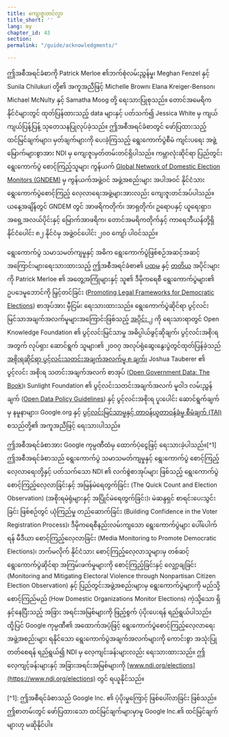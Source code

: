 ```yaml
---
title: ကျေးဇူးတင်လွှာ
title_short: ''
lang: my
chapter_id: 43
section: 
permalink: "/guide/acknowledgments/"

---
```

ဤအစီအရင်ခံစာကို Patrick Merloe ၏ဘက်စုံလမ်းညွှန်မှု၊ Meghan Fenzel နှင့် Sunila Chilukuri တို့၏ အကူအညီဖြင့် Michelle Brown၊ Elana Kreiger-Benson၊ Michael McNulty နှင့် Samatha Moog တို့ ရေးသားပြုစုသည်။ တောင်အမေရိက နိုင်ငံများတွင် ထုတ်ပြန်ထားသည့် data များနှင့် ပတ်သက်၍ Jessica White မှ ကျယ်ကျယ်ပြန့်ပြန့် သုတေသနပြုလုပ်ခဲ့သည်။ ဤအစီအရင်ခံစာတွင် ဖော်ပြထားသည့် ထင်မြင်ချက်များ၊ မှတ်ချက်များကို ပေးခဲ့ကြသည့် ရွေးကောက်ပွဲစီမံ ကျင်းပရေး အဖွဲ့မြောက်များစွာအား NDI မှ ကျေးဇူးမှတ်တမ်းတင်ရှိပါသည်။ ကမ္ဘာလုံးဆိုင်ရာ ပြည်တွင်း ရွေးကောက်ပွဲ စောင့်ကြည့်သူများ ကွန်ယက် [Global Network of Domestic Election Monitors (GNDEM)](http://www.gndem.org/) မှ ကွန်ယက်အဖွဲ့ဝင် အဖွဲ့အစည်းများ အပါအဝင် နိုင်ငံသားရွေးကောက်ပွဲစောင့်ကြည့် လေ့လာရေးအဖွဲ့များအားလည်း ကျေးဇူးတင်အပ်ပါသည်။ ယနေ့အချိန်တွင် GNDEM တွင် အာဖရိကတိုက်၊ အာရှတိုက်၊ ဥရောပနှင့် ယူရေးရှား၊ အရှေ့အလယ်ပိုင်းနှင့် မြောက်အာဖရိက၊ တောင်အမရိကတိုက်နှင့် ကာရေဘီယန်တို့ရှိ နိုင်ငံပေါင်း ၈၂ နိုင်ငံမှ အဖွဲ့ဝင်ပေါင်း ၂၀၀ ကျော် ပါဝင်သည်။

ရွေးကောက်ပွဲ သမာသမတ်ကျမှုနှင့် အဓိက ရွေးကောက်ပွဲဖြစ်စဉ်အဆင့်အဆင့် အကြောင်းများရေးသားထားသည့် ဤအစီအရင်ခံစာ၏ [ပထမ](/my/guide/electoral-integrity/) နှင့် [တတိယ](/my/guide/key-categories/) အပိုင်းများကို Patrick Merloe ၏ အတွေ့အကြုံများနှင့် သူ၏ ဒီမိုကရေစီ ရွေးကောက်ပွဲများ၏ ဥပဒေမူဘောင်ကို မြှင့်တင်ခြင်း ([Promoting Legal Frameworks for Democratic Elections](https://www.ndi.org/files/2404_ww_elect_legalframeworks_093008.pdf)) စာအုပ်အား မှီငြမ်း ရေးသားထားသည်။ ရွေးကောက်ပွဲဆိုင်ရာ ပွင့်လင်းမြင်သာအချက်အလက်မူများအကြောင်းဖြစ်သည့် [အပိုင်း ၂](/my/guide/principles/) ကို ရေးသားရာတွင် Open Knowledge Foundation ၏ ပွင့်လင်းမြင်သာမှု အဓိပ္ပါယ်ဖွင့်ဆိုချက်၊ ပွင့်လင်းအစိုးရအတွက် လုပ်ရှား ဆောင်ရွက် သူများ၏ ၂၀၀၇ အလုပ်ရုံဆွေးနွေးပွဲတွင်ထုတ်ပြန်ခဲ့သည် [အစိုးရဆိုင်ရာ ပွင့်လင်းသတင်းအချက်အလက်မူ ၈ ချက်၊](https://public.resource.org/8_principles.html) Joshua Tauberer ၏ ပွင့်လင်း အစိုးရ သတင်းအချက်အလက် စာအုပ် ([Open Government Data: The Book](https://opengovdata.io/))၊ Sunlight Foundation ၏ ပွင့်လင်းသတင်းအချက်အလက် မူဝါဒ လမ်းညွှန်ချက် ([Open Data Policy Guidelines](http://sunlightfoundation.com/opendataguidelines/)) နှင့် ပွင့်လင်းအစိုးရ ပူးပေါင်း ဆောင်ရွက်ချက်မှ နမူနာများ၊ Google.org နှင့် [ပွင့်လင်းမြင်သာမှုနှင့် တာဝန်ယူတာဝန်ခံမှု စီမံချက် (TAI)](http://www.transparency-initiative.org/) စသည်တို့၏ အကူအညီဖြင့် ရေးသားပါသည်။

ဤအစီအရင်ခံစာအား Google ကုမ္ပဏီထံမှ ထောက်ပံ့ငွေဖြင့် ရေးသားခဲ့ပါသည်။\[^1\] ဤအစီအရင်ခံစာသည် ရွေးကောက်ပွဲ သမာသမတ်ကျမှုနှင့် ရွေးကောက်ပွဲ စောင့်ကြည့်လေ့လာရေးတို့နှင့် ပတ်သက်သော NDI ၏ လက်စွဲစာအုပ်များ ဖြစ်သည့် ရွေးကောက်ပွဲ စောင့်ကြည့်လေ့လာခြင်းနှင့် အမြန်မဲရေတွက်ခြင်း (The Quick Count and Election Observation) (အစိုးရမဲရုံများနှင့် အပြိုင်မဲရေတွက်ခြင်း)၊ မဲဆန္ဒရှင် စာရင်းပေးသွင်းခြင်း ဖြစ်စဉ်တွင် ယုံကြည်မှု တည်ဆောက်ခြင်း (Building Confidence in the Voter Registration Process)၊ ဒီမိုကရေစီနည်းလမ်းကျသော ရွေးကောက်ပွဲများ ပေါ်ပေါက်ရန် မီဒီယာ စောင့်ကြည့်လေ့လာခြင်း (Media Monitoring to Promote Democratic Elections)၊ ဘက်မလိုက် နိုင်ငံသား စောင့်ကြည့်လေ့လာသူများမှ တစ်ဆင့် ရွေးကောက်ပွဲဆိုင်ရာ အကြမ်းဖက်မှုများကို စောင့်ကြည့်ခြင်းနှင့် လျှော့ချခြင်း (Monitoring and Mitigating Electoral Violence through Nonpartisan Citizen Election Observation) နှင့် ပြည်တွင်းအဖွဲ့အစည်းများမှ ရွေးကောက်ပွဲများကို မည်သို့ စောင့်ကြည်မည် (How Domestic Organizations Monitor Elections) ကဲ့သို့သော ရှိနှင့်နေပြီးသည့် အခြား အရင်းအမြစ်များကို ဖြည့်စွက် ပံ့ပိုးပေးရန် ရည်ရွယ်ပါသည်။ ထို့ပြင် Google ကုမ္ပဏီ၏ အထောက်အပံ့ဖြင့် ရွေးကောက်ပွဲစောင့်ကြည့်လေ့လာရေး အဖွဲ့အစည်းများ ရနိုင်သော ရွေးကောက်ပွဲအချက်အလက်များကို ကောင်းစွာ အသုံးပြုတတ်စေရန် ရည်ရွယ်၍ NDI မှ လေ့ကျင်းခန်းများလည်း ရေးသားထားသည်။ ဤလေ့ကျင့်ခန်းများနှင့် အခြားအရင်းအမြစ်များကို [www.ndi.org/elections](https://www.ndi.org/elections) တွင် ရယူနိုင်သည်။

\[^1\]: ဤအစီရင်ခံစာသည် Google Inc. ၏ ပံ့ပိုးမှုကြောင့် ဖြစ်ပေါ်လာခြင်း ဖြစ်သည်။ ဤစာတမ်းတွင် ဖော်ပြထားသော ထင်မြင်ချက်များမှာမူ Google Inc.၏ ထင်မြင်ချက်များဟု မဆိုနိုင်ပါ။